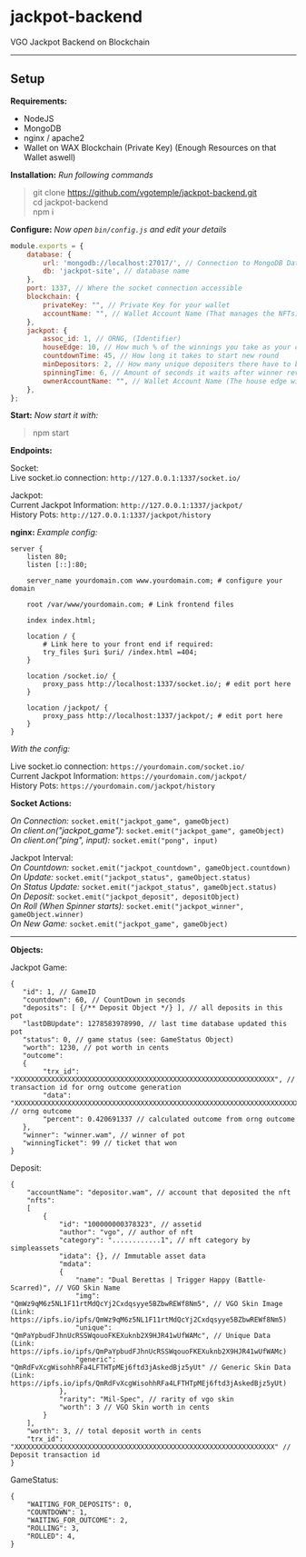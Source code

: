 # jackpot-backend
 VGO Jackpot Backend on Blockchain

___
## Setup

**Requirements:**
- NodeJS
- MongoDB
- nginx / apache2
- Wallet on WAX Blockchain (Private Key) (Enough Resources on that Wallet aswell)

**Installation:**
_Run following commands_
> git clone https://github.com/vgotemple/jackpot-backend.git \
> cd jackpot-backend\
> npm i

**Configure:**
_Now open ```bin/config.js``` and edit your details_
```js
module.exports = {
    database: {
        url: 'mongodb://localhost:27017/', // Connection to MongoDB Database
        db: 'jackpot-site', // database name
    },
    port: 1337, // Where the socket connection accessible
    blockchain: {
        privateKey: "", // Private Key for your wallet
        accountName: "", // Wallet Account Name (That manages the NFTs)
    },
    jackpot: {
        assoc_id: 1, // ORNG, (Identifier)
        houseEdge: 10, // How much % of the winnings you take as your cut
        countdownTime: 45, // How long it takes to start new round
        minDepositors: 2, // How many unique depositers there have to be to start the game
        spinningTime: 6, // Amount of seconds it waits after winner revealed
        ownerAccountName: "", // Wallet Account Name (The house edge will be sent here)
    },
};
```

**Start:**
_Now start it with:_
> npm start

**Endpoints:**

Socket:\
Live socket.io connection: `http://127.0.0.1:1337/socket.io/`

Jackpot:\
Current Jackpot Information: `http://127.0.0.1:1337/jackpot/` \
History Pots: `http://127.0.0.1:1337/jackpot/history`

**nginx:**
_Example config:_
```nginx
server {
    listen 80;
    listen [::]:80;

    server_name yourdomain.com www.yourdomain.com; # configure your domain

    root /var/www/yourdomain.com; # Link frontend files

    index index.html;

    location / {
        # Link here to your front end if required:
        try_files $uri $uri/ /index.html =404;
    }

    location /socket.io/ {
        proxy_pass http://localhost:1337/socket.io/; # edit port here
    }

    location /jackpot/ {
        proxy_pass http://localhost:1337/jackpot/; # edit port here
    }
}
```
_With the config:_

Live socket.io connection: `https://yourdomain.com/socket.io/`\
Current Jackpot Information: `https://yourdomain.com/jackpot/`\
History Pots: `https://yourdomain.com/jackpot/history`


**Socket Actions:**

_On Connection:_ `socket.emit("jackpot_game", gameObject)`\
_On client.on("jackpot\_game"):_ `socket.emit("jackpot_game", gameObject)`\
_On client.on("ping", input):_ `socket.emit("pong", input)`

Jackpot Interval:\
_On Countdown:_ `socket.emit("jackpot_countdown", gameObject.countdown)`\
_On Update:_ `socket.emit("jackpot_status", gameObject.status)`\
_On Status Update:_ `socket.emit("jackpot_status", gameObject.status)`\
_On Deposit:_ `socket.emit("jackpot_deposit", depositObject)`\
_On Roll (When Spinner starts):_ `socket.emit("jackpot_winner", gameObject.winner)`\
_On New Game:_ `socket.emit("jackpot_game", gameObject)`

___

**Objects:**

Jackpot Game:
```jsonc
{
   "id": 1, // GameID
   "countdown": 60, // CountDown in seconds
   "deposits": [ {/** Deposit Object */} ], // all deposits in this pot
   "lastDBUpdate": 1278583978990, // last time database updated this pot
   "status": 0, // game status (see: GameStatus Object)
   "worth": 1230, // pot worth in cents
   "outcome":
   {
        "trx_id": "XXXXXXXXXXXXXXXXXXXXXXXXXXXXXXXXXXXXXXXXXXXXXXXXXXXXXXXXXXXXXXXX", // transaction id for orng outcome generation
        "data": "XXXXXXXXXXXXXXXXXXXXXXXXXXXXXXXXXXXXXXXXXXXXXXXXXXXXXXXXXXXXXXXXXXXXXXXXXXXXXXXX", // orng outcome
        "percent": 0.420691337 // calculated outcome from orng outcome
   },
   "winner": "winner.wam", // winner of pot
   "winningTicket": 99 // ticket that won
}
```

Deposit:
```jsonc
{
    "accountName": "depositor.wam", // account that deposited the nft
    "nfts":
    [
        {
            "id": "100000000378323", // assetid
            "author": "vgo", // author of nft
            "category": "............1", // nft category by simpleassets
            "idata": {}, // Immutable asset data
            "mdata":
            {
                "name": "Dual Berettas | Trigger Happy (Battle-Scarred)", // VGO Skin Name
                "img": "QmWz9qM6z5NL1F11rtMdQcYj2Cxdqsyye5BZbwREWf8Nm5", // VGO Skin Image (Link: https://ipfs.io/ipfs/QmWz9qM6z5NL1F11rtMdQcYj2Cxdqsyye5BZbwREWf8Nm5)
                "unique": "QmPaYpbudFJhnUcRSSWqouoFKEXuknb2X9HJR41wUfWAMc", // Unique Data (Link: https://ipfs.io/ipfs/QmPaYpbudFJhnUcRSSWqouoFKEXuknb2X9HJR41wUfWAMc)
                "generic": "QmRdFvXcgWisohhRFa4LFTHTpMEj6ftd3jAskedBjz5yUt" // Generic Skin Data (Link: https://ipfs.io/ipfs/QmRdFvXcgWisohhRFa4LFTHTpMEj6ftd3jAskedBjz5yUt)
            },
            "rarity": "Mil-Spec", // rarity of vgo skin
            "worth": 3 // VGO Skin worth in cents
        }
    ],
    "worth": 3, // total deposit worth in cents
    "trx_id": "XXXXXXXXXXXXXXXXXXXXXXXXXXXXXXXXXXXXXXXXXXXXXXXXXXXXXXXXXXXXXXXX" // Deposit transaction id
}
```

GameStatus:
```jsonc
{
    "WAITING_FOR_DEPOSITS": 0,
    "COUNTDOWN": 1,
    "WAITING_FOR_OUTCOME": 2,
    "ROLLING": 3,
    "ROLLED": 4,
}
```
